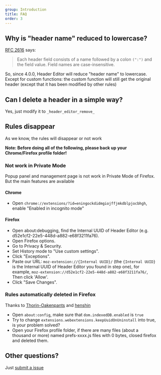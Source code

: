 ```yaml
---
group: Introduction
title: FAQ
order: 3
---
```


## Why is "header name" reduced to lowercase?

[RFC 2616](https://tools.ietf.org/html/rfc2616.html#section-4.2) says:

> Each header field consists of a name followed by a colon `(":")` and the field value. Field names are case-insensitive.

So, since 4.0.0, Header Editor will reduce "header name" to lowercase. Except for custom functions: the custom function will still get the original header (except that it has been modified by other rules)

## Can I delete a header in a simple way?

Yes, just modify it to `_header_editor_remove_`

## Rules disappear

As we know, the rules will disappear or not work

**Note: Before doing all of the following, please back up your Chrome/Firefox profile folder!**

### Not work in Private Mode

Popup panel and management page is not work in Private Mode of Firefox. But the main features are available

#### Chrome

* Open `chrome://extensions/?id=eningockdidmgiojffjmkdblpjocbhgh`, enable "Enabled in incognito mode"

#### Firefox

* Open about:debugging, find the Internal UUID of Header Editor (e.g. d52e1cf2-22e5-448d-a882-e68f3211fa76).
* Open Firefox options.
* Go to Privacy & Security.
* Set History mode to "Use custom settings".
* Click "Exceptions".
* Paste our URL: `moz-extension://{Internal UUID}/` (the `{Internal UUID}` is the Internal UUID of Header Editor you found in step one), for example, `moz-extension://d52e1cf2-22e5-448d-a882-e68f3211fa76/`, Then click 'Allow'.
* Click "Save Changes".

### Rules automatically deleted in Firefox

Thanks to [Thorin-Oakenpants](https://github.com/Thorin-Oakenpants) and [henshin](https://github.com/henshin)

* Open `about:config`, make sure that `dom.indexedDB.enabled` is `true`
* Try to change `extensions.webextensions.keepUuidOnUninstall` into true, is your problem solved?
* Open your Firefox profile folder, if there are many files (about a thousand or more) named prefs-xxxx.js files with 0 bytes, closed firefox and deleted them.

## Other questions?

Just [submit a issue](https://github.com/FirefoxBar/HeaderEditor/issues/new/choose)
